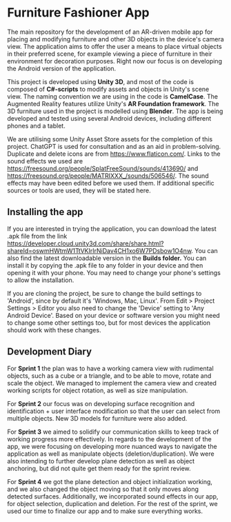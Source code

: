 # Furniture Fashioner App
The main repository for the development of an AR-driven mobile app for placing and modifying furniture and other 3D objects in the device's camera view. The application aims to offer the user a means to place virtual objects in their preferred scene, for example viewing a piece of furniture in their environment for decoration purposes. Right now our focus is on developing the Android version of the application.

This project is developed using **Unity 3D**, and most of the code is composed of **C#-scripts** to modify assets and objects in Unity's scene view. The naming convention we are using in the code is **CamelCase**. The Augmented Reality features utilize Unity's **AR Foundation framework**. The 3D furniture used in the project is modelled using **Blender**. The app is being developed and tested using several Android devices, including different phones and a tablet.

We are utilising some Unity Asset Store assets for the completion of this project. ChatGPT is used for consultation and as an aid in problem-solving. Duplicate and delete icons are from https://www.flaticon.com/. Links to the sound effects we used are https://freesound.org/people/SplatFreeSound/sounds/413690/ and https://freesound.org/people/MATRIXXX_/sounds/506546/. The sound effects may have been edited before we used them. If additional specific sources or tools are used, they will be stated here.

## Installing the app
If you are interested in trying the application, you can download the latest .apk file from the link https://developer.cloud.unity3d.com/share/share.html?shareId=oswmHWtmW1TtVKIrIrNiDav4CH1xo6W7PDsbow1O4nw.
You can also find the latest downloadable version in the **Builds folder.** You can install it by copying the .apk file to any folder in your device and then opening it with your phone. You may need to change your phone's settings to allow the installation.

If you are cloning the project, be sure to change the build settings to 'Android', since by default it's 'Windows, Mac, Linux'. From Edit > Project Settings > Editor you also need to change the 'Device' setting to 'Any Android Device'. Based on your device or software version you might need to change some other settings too, but for most devices the application should work with these changes.

## Development Diary
For **Sprint 1** the plan was to have a working camera view with rudimental objects, such as a cube or a triangle, and to be able to move, rotate and scale the object. We managed to implement the camera view and created working scripts for object rotation, as well as size manipulation.

For **Sprint 2** our focus was on developing surface recognition and identification + user interface modification so that the user can select from multiple objects. New 3D models for furniture were also added.

For **Sprint 3** we aimed to solidify our communication skills to keep track of working progress more effectively. In regards to the development of the app, we were focusing on developing more nuanced ways to navigate the application as well as manipulate objects (deletion/duplication). We were also intending to further develop plane detection as well as object anchoring, but did not quite get them ready for the sprint review.

For **Sprint 4** we got the plane detection and object initialization working, and we also changed the object moving so that it only moves along detected surfaces. Additionally, we incorporated sound effects in our app, for object selection, duplication and deletion. For the rest of the sprint, we used our time to finalize our app and to make sure everything works. 
